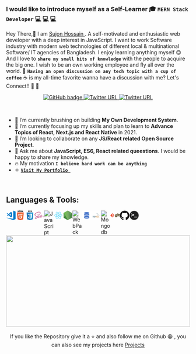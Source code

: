 

### I would like to introduce myself as a Self-Learner 🎓 `MERN Stack Developer` 💻 💻 💻 

Hey There,👋 I am <a href="https://sujonbd.netlify.app/" target="_blank">Sujon Hossain </a> . A self-motivated and enthusiastic web developer with a deep interest in JavaScript. I want to work Software industry with modern web technologies of different local & multinational Software/ IT agencies of Bangladesh. I enjoy learning anything myself 😌 And I love to **`share my small bits of knowledge`** with the people to acquire the big one. I wish to be an own working employee and fly all over the world. 🚀   **`Having an open discussion on any tech topic with a cup of coffee`** ☕ is my all-time favorite wanna have a discussion with me? Let's Connect!! 🚀 🚀 

 <p align="center">
  <a href="https://github.com/SujonHossain1?tab=followers">
    <img src="https://img.shields.io/github/followers/SujonHossain1?label=Followers&logo=GitHub&style=social" alt="GitHub badge" />
  </a>
 
  <a href="https://www.facebook.com/SujonHossainBD">
  <img alt="Twitter URL" src="https://img.shields.io/twitter/url?label=Follow&logo=Facebook&url=https%3A%2F%2Ffacebook.com%2FSujonHossainBD">
  </a>
  <a href="https://www.linkedin.com/in/sujonhossain/" >
    <img alt="Twitter URL" src="https://img.shields.io/twitter/url?color=white&label=LInkedin&logo=linkedin&logoColor=blue&bgColor=111111style=for-the-badge&url=https%3A%2F%2Flinkedin.com">
  </a>
</p>

<br/>


* 🔭 I’m currently brushing on building **My Own Development System**. 
* 🌱 I’m currently focusing up my skills and plan to learn to **Advance Topics of React, Next.js and React Native** in 2021.
* 👯 I’m looking to collaborate on any **JS/React related Open Source Project**.
* 💬 Ask me about **JavaScript, ES6, React related queestions**. I would be happy to share my knowledge.
* 🔥 My motivation **`I believe hard work can be anything`**
* ⚛️ [**`Visit My Portfolio `**](https://sujonbd.netlify.app/ "Sujon Hossain")

<br>

<h2>Languages & Tools:</h2>


[<img align="left" alt="Visual Studio Code" width="26px" src="https://raw.githubusercontent.com/github/explore/80688e429a7d4ef2fca1e82350fe8e3517d3494d/topics/visual-studio-code/visual-studio-code.png" />][webdevplaylist]
[<img align="left" alt="HTML5" width="26px" src="https://raw.githubusercontent.com/github/explore/80688e429a7d4ef2fca1e82350fe8e3517d3494d/topics/html/html.png" />][webdevplaylist]
[<img align="left" alt="CSS3" width="26px" src="https://raw.githubusercontent.com/github/explore/80688e429a7d4ef2fca1e82350fe8e3517d3494d/topics/css/css.png" />][cssplaylist]
[<img align="left" alt="Sass" width="26px" src="https://raw.githubusercontent.com/github/explore/80688e429a7d4ef2fca1e82350fe8e3517d3494d/topics/sass/sass.png" />][cssplaylist]
[<img align="left" alt="JavaScript" width="26px" src="https://i.postimg.cc/K8cfNzjX/download-1.png" />][jsplaylist]
[<img align="left" alt="React" width="26px" src="https://raw.githubusercontent.com/github/explore/80688e429a7d4ef2fca1e82350fe8e3517d3494d/topics/react/react.png" />][reactplaylist]


[<img align="left" alt="Node.js" width="26px" src="https://raw.githubusercontent.com/github/explore/80688e429a7d4ef2fca1e82350fe8e3517d3494d/topics/nodejs/nodejs.png" />][webdevplaylist]

[<img align="left" alt="WebPack" width="26px" src="https://i.postimg.cc/LswV23TR/icon-square-big.png" />][webdevplaylist]
[<img align="left" alt="SQL" width="26px" src="https://raw.githubusercontent.com/github/explore/80688e429a7d4ef2fca1e82350fe8e3517d3494d/topics/sql/sql.png" />][webdevplaylist]
[<img align="left" alt="MySQL" width="26px" src="https://raw.githubusercontent.com/github/explore/80688e429a7d4ef2fca1e82350fe8e3517d3494d/topics/mysql/mysql.png" />][webdevplaylist]
[<img align="left" alt="Mongodb" width="26px" src="https://i.postimg.cc/mghMkFhr/mongodb-removebg-preview.png" />][webdevplaylist]
[<img align="left" alt="Git" width="26px" src="https://raw.githubusercontent.com/github/explore/80688e429a7d4ef2fca1e82350fe8e3517d3494d/topics/git/git.png" />][webdevplaylist]
[<img align="left" alt="GitHub" width="26px" src="https://raw.githubusercontent.com/github/explore/78df643247d429f6cc873026c0622819ad797942/topics/github/github.png" />][webdevplaylist]
[<img align="left" alt="HTML5" width="26px" src="https://raw.githubusercontent.com/github/explore/80688e429a7d4ef2fca1e82350fe8e3517d3494d/topics/terminal/terminal.png" />][webdevplaylist]
<br> <br>

[<small align="center"><img width="100%" height="250px"  src="https://github-readme-stats.vercel.app/api?username=SujonHossain1&show_icons=true_color=fff&text_color=9f9f9f&bg_color=151515" /></small>][website]

<p align="center">If you like the Repository give it a ⭐ and also follow me on Github 😀 , you can also see my projects here <a href="https://github.com/SujonHossain1?tab=repositories"> Projects</p>





[website]: https://sujonhossain.herokuapp.com/
[twitter]: https://sujonhossain.herokuapp.com/
[linkedin]: https://sujonhossain.herokuapp.com/
[webdevplaylist]: https://sujonhossain.herokuapp.com/
[jsplaylist]: https://sujonhossain.herokuapp.com/
[cssplaylist]: https://sujonhossain.herokuapp.com/
[reactplaylist]: https://sujonhossain.herokuapp.com/
